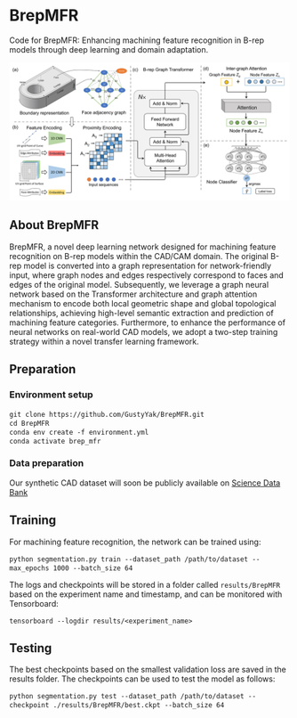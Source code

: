 # BrepMFR

Code for BrepMFR: Enhancing machining feature recognition in B-rep models through deep learning and domain adaptation.

![The network architecture of BrepMFR](docs/img/network_architecture.jpg)

## About BrepMFR

BrepMFR, a novel deep learning network designed for machining feature recognition on B-rep models within the CAD/CAM domain. The original B-rep model is converted into a graph representation for network-friendly input, where graph nodes and edges respectively correspond to faces and edges of the original model. Subsequently, we leverage a graph neural network based on the Transformer architecture and graph attention mechanism to encode both local geometric shape and global topological relationships, achieving high-level semantic extraction and prediction of machining feature categories. Furthermore, to enhance the performance of neural networks on real-world CAD models, we adopt a two-step training strategy within a novel transfer learning framework.

## Preparation

### Environment setup

```
git clone https://github.com/GustyYak/BrepMFR.git
cd BrepMFR
conda env create -f environment.yml
conda activate brep_mfr
```

### Data preparation

Our synthetic CAD dataset will soon be publicly available on [Science Data Bank](https://www.scidb.cn/)

## Training

For machining feature recognition, the network can be trained using:
```
python segmentation.py train --dataset_path /path/to/dataset --max_epochs 1000 --batch_size 64
```

The logs and checkpoints will be stored in a folder called `results/BrepMFR` based on the experiment name and timestamp, and can be monitored with Tensorboard:

```
tensorboard --logdir results/<experiment_name>
```

## Testing

The best checkpoints based on the smallest validation loss are saved in the results folder. The checkpoints can be used to test the model as follows:

```
python segmentation.py test --dataset_path /path/to/dataset --checkpoint ./results/BrepMFR/best.ckpt --batch_size 64
```

